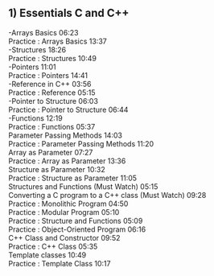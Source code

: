 ## 1) Essentials C and C++
-Arrays Basics
06:23  
Practice : Arrays Basics
13:37  
-Structures
18:26  
Practice : Structures
10:49  
-Pointers
11:01  
Practice : Pointers
14:41  
-Reference in C++
03:56  
Practice : Reference
05:15  
-Pointer to Structure
06:03  
Practice : Pointer to Structure
06:44  
-Functions
12:19  
Practice : Functions
05:37  
Parameter Passing Methods
14:03  
Practice : Parameter Passing Methods
11:20  
Array as Parameter
07:27  
Practice : Array as Parameter
13:36  
Structure as Parameter
10:32  
Practice : Structure as Parameter
11:05  
Structures and Functions (Must Watch)
05:15  
Converting a C program to a C++ class (Must Watch)
09:28  
Practice : Monolithic Program
04:50  
Practice : Modular Program
05:10  
Practice : Structure and Functions
05:09  
Practice : Object-Oriented Program
06:16  
C++ Class and Constructor
09:52  
Practice : C++ Class
05:35  
Template classes
10:49  
Practice : Template Class
10:17  
